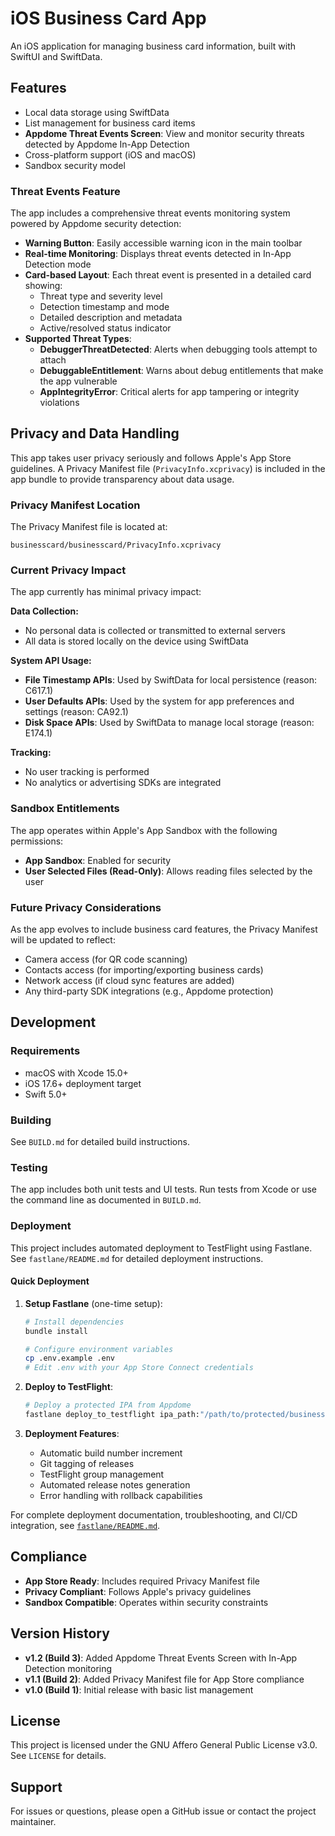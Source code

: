 # iOS Business Card App

An iOS application for managing business card information, built with SwiftUI and SwiftData.

## Features

- Local data storage using SwiftData
- List management for business card items
- **Appdome Threat Events Screen**: View and monitor security threats detected by Appdome In-App Detection
- Cross-platform support (iOS and macOS)
- Sandbox security model

### Threat Events Feature

The app includes a comprehensive threat events monitoring system powered by Appdome security detection:

- **Warning Button**: Easily accessible warning icon in the main toolbar
- **Real-time Monitoring**: Displays threat events detected in In-App Detection mode
- **Card-based Layout**: Each threat event is presented in a detailed card showing:
  - Threat type and severity level
  - Detection timestamp and mode
  - Detailed description and metadata
  - Active/resolved status indicator
- **Supported Threat Types**:
  - **DebuggerThreatDetected**: Alerts when debugging tools attempt to attach
  - **DebuggableEntitlement**: Warns about debug entitlements that make the app vulnerable
  - **AppIntegrityError**: Critical alerts for app tampering or integrity violations

## Privacy and Data Handling

This app takes user privacy seriously and follows Apple's App Store guidelines. A Privacy Manifest file (`PrivacyInfo.xcprivacy`) is included in the app bundle to provide transparency about data usage.

### Privacy Manifest Location

The Privacy Manifest file is located at:
```
businesscard/businesscard/PrivacyInfo.xcprivacy
```

### Current Privacy Impact

The app currently has minimal privacy impact:

**Data Collection:**
- No personal data is collected or transmitted to external servers
- All data is stored locally on the device using SwiftData

**System API Usage:**
- **File Timestamp APIs**: Used by SwiftData for local persistence (reason: C617.1)
- **User Defaults APIs**: Used by the system for app preferences and settings (reason: CA92.1) 
- **Disk Space APIs**: Used by SwiftData to manage local storage (reason: E174.1)

**Tracking:**
- No user tracking is performed
- No analytics or advertising SDKs are integrated

### Sandbox Entitlements

The app operates within Apple's App Sandbox with the following permissions:
- **App Sandbox**: Enabled for security
- **User Selected Files (Read-Only)**: Allows reading files selected by the user

### Future Privacy Considerations

As the app evolves to include business card features, the Privacy Manifest will be updated to reflect:
- Camera access (for QR code scanning)
- Contacts access (for importing/exporting business cards)
- Network access (if cloud sync features are added)
- Any third-party SDK integrations (e.g., Appdome protection)

## Development

### Requirements

- macOS with Xcode 15.0+
- iOS 17.6+ deployment target
- Swift 5.0+

### Building

See `BUILD.md` for detailed build instructions.

### Testing

The app includes both unit tests and UI tests. Run tests from Xcode or use the command line as documented in `BUILD.md`.

### Deployment

This project includes automated deployment to TestFlight using Fastlane. See `fastlane/README.md` for detailed deployment instructions.

#### Quick Deployment

1. **Setup Fastlane** (one-time setup):
   ```bash
   # Install dependencies
   bundle install
   
   # Configure environment variables
   cp .env.example .env
   # Edit .env with your App Store Connect credentials
   ```

2. **Deploy to TestFlight**:
   ```bash
   # Deploy a protected IPA from Appdome
   fastlane deploy_to_testflight ipa_path:"/path/to/protected/businesscard.ipa"
   ```

3. **Deployment Features**:
   - Automatic build number increment
   - Git tagging of releases
   - TestFlight group management
   - Automated release notes generation
   - Error handling with rollback capabilities

For complete deployment documentation, troubleshooting, and CI/CD integration, see [`fastlane/README.md`](fastlane/README.md).

## Compliance

- **App Store Ready**: Includes required Privacy Manifest file
- **Privacy Compliant**: Follows Apple's privacy guidelines
- **Sandbox Compatible**: Operates within security constraints

## Version History

- **v1.2 (Build 3)**: Added Appdome Threat Events Screen with In-App Detection monitoring
- **v1.1 (Build 2)**: Added Privacy Manifest file for App Store compliance
- **v1.0 (Build 1)**: Initial release with basic list management

## License

This project is licensed under the GNU Affero General Public License v3.0. See `LICENSE` for details.

## Support

For issues or questions, please open a GitHub issue or contact the project maintainer.